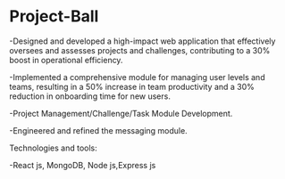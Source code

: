 # Project-Ball
-Designed and developed a high-impact web application that effectively oversees and assesses projects and challenges,
contributing to a 30% boost in operational efficiency.

-Implemented a comprehensive module for managing user levels and teams, resulting in a 50% increase in team
productivity and a 30% reduction in onboarding time for new users.

-Project Management/Challenge/Task Module Development.

-Engineered and refined the messaging module.

Technologies and tools:

-React js, MongoDB, Node js,Express js
